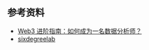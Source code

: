 ## 参考资料

- [Web3 进阶指南：如何成为一名数据分析师？](https://foresightnews.pro/topic/detail/27)
- [sixdegreelab](https://sixdegreelab.gitbook.io/mastering-chain-analytics/)
